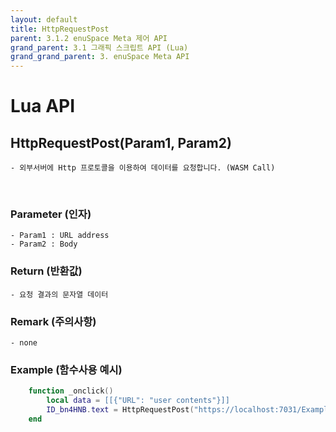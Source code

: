 ```yaml
---
layout: default
title: HttpRequestPost
parent: 3.1.2 enuSpace Meta 제어 API
grand_parent: 3.1 그래픽 스크립트 API (Lua)
grand_grand_parent: 3. enuSpace Meta API
---
```


# Lua API 

## HttpRequestPost(Param1, Param2)

    - 외부서버에 Http 프로토콜을 이용하여 데이터를 요청합니다. (WASM Call)

<br>

### Parameter (인자)

    - Param1 : URL address
	- Param2 : Body

### Return (반환값)

	- 요청 결과의 문자열 데이터
	
### Remark (주의사항)
    - none

### Example (함수사용 예시)

```lua
	function _onclick()
		local data = [[{"URL": "user contents"}]]	
		ID_bn4HNB.text = HttpRequestPost("https://localhost:7031/Example/PostDataExample", data)
	end
```
